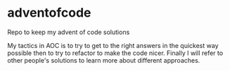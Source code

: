 # adventofcode
Repo to keep my advent of code solutions

My tactics in AOC is to try to get to the right answers in the quickest way possible then to try to refactor to make the code nicer. Finally I will refer to other people's solutions to learn more about different approaches.